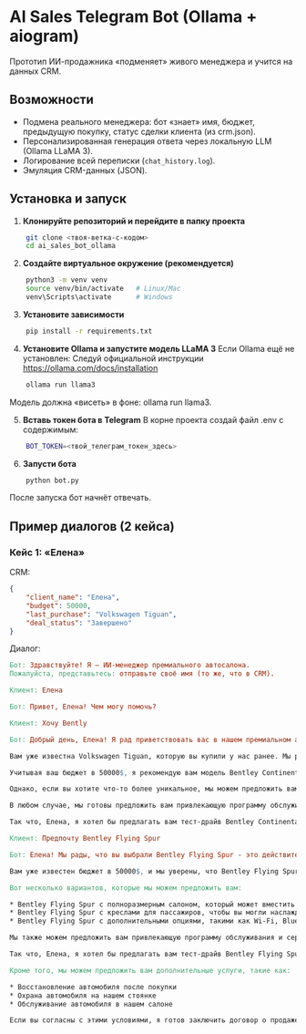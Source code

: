 # AI Sales Telegram Bot (Ollama + aiogram)

Прототип ИИ-продажника «подменяет» живого менеджера и учится на данных CRM.

## Возможности

- Подмена реального менеджера: бот «знает» имя, бюджет, предыдущую покупку, статус сделки клиента (из crm.json).
- Персонализированная генерация ответа через локальную LLM (Ollama LLaMA 3).
- Логирование всей переписки (`chat_history.log`).
- Эмуляция CRM-данных (JSON).

## Установка и запуск

1. **Клонируйте репозиторий и перейдите в папку проекта**  
```bash
    git clone <твоя-ветка-с-кодом>
    cd ai_sales_bot_ollama
```

2.  **Создайте виртуальное окружение (рекомендуется)**
```bash
    python3 -m venv venv
    source venv/bin/activate   # Linux/Mac
    venv\Scripts\activate      # Windows
```

3. **Установите зависимости**
```bash
    pip install -r requirements.txt
```

4. **Установите Ollama и запустите модель LLaMA 3**
Если Ollama ещё не установлен:
Следуй официальной инструкции https://ollama.com/docs/installation
```bash
    ollama run llama3
```
Модель должна «висеть» в фоне: ollama run llama3.

5. **Вставь токен бота в Telegram**
В корне проекта создай файл .env с содержимым:
```bash
    BOT_TOKEN=<твой_телеграм_токен_здесь>
```

6. **Запусти бота**
```bash
    python bot.py
```
После запуска бот начнёт отвечать.

## Пример диалогов (2 кейса)

### Кейс 1: «Елена»
CRM:
```json
{
    "client_name": "Елена",
    "budget": 50000,
    "last_purchase": "Volkswagen Tiguan",
    "deal_status": "Завершено"
}
```
Диалог:
```makefile
Бот: Здравствуйте! Я — ИИ-менеджер премиального автосалона.
Пожалуйста, представьтесь: отправьте своё имя (то же, что в CRM).

Клиент: Елена

Бот: Привет, Елена! Чем могу помочь?

Клиент: Хочу Bently

Бот: Добрый день, Елена! Я рад приветствовать вас в нашем премиальном автосалоне. Понимаю, что вы хотите купить Bentley - это действительно роскошная марка автомобилей.

Вам уже известна Volkswagen Tiguan, которую вы купили у нас ранее. Мы рады, что вам понравился наш сервис и качество продукции. Теперь вы ищете что-то особенное, а Bentley - это полноценный символ роскоши и комфорта.

Учитывая ваш бюджет в 50000$, я рекомендую вам модель Bentley Continental GT. Этоluxury coupe с мощным двигателем V8, который обеспечивает отличную управляемость и динамичное поведение на дороге. Внешний вид машины просто изумителен - это сочетание классического стиля и современных технологий.

Однако, если вы хотите что-то более уникальное, мы можем предложить вам модель Bentley Flying Spur. Это полноразмерный седан, который предлагает комфорт и роскошь в равной степени. Он оснащен мощным двигателем V8 и оборудован всеми современными технологиями для обеспечения безопасного и удобного проезда.

В любом случае, мы готовы предложить вам привлекающую программу обслуживания и сервиса, чтобы вы могли наслаждаться своей новой машиной в полной мере.

Так что, Елена, я хотел бы предлагать вам тест-драйв Bentley Continental GT или Bentley Flying Spur. Я уверен, что вы сможете найти модель, которая соответствует вашим вкусам и предпочтениям.

Клиент: Предпочту Bentley Flying Spur

Бот: Елена! Мы рады, что вы выбрали Bentley Flying Spur - это действительно роскошная машина. Вам уже известна Volkswagen Tiguan, которую вы купили у нас ранее. Мы рады, что вам понравился наш сервис и качество продукции.

Вам уже известен бюджет в 50000$, и мы уверены, что Bentley Flying Spur соответствует вашим ожиданиям и предпочтениям. Это полноразмерный седан, который предлагает комфорт и роскошь в равной степени. Он оснащен мощным двигателем V8 и оборудован всеми современными технологиями для обеспечения безопасного и удобного проезда.

Вот несколько вариантов, которые мы можем предложить вам:

* Bentley Flying Spur с полноразмерным салоном, который может вместить до 5 человек
* Bentley Flying Spur с креслами для пассажиров, чтобы вы могли наслаждаться комфортом и роскошью в компании друзей или семьи
* Bentley Flying Spur с дополнительными опциями, такими как Wi-Fi, Bluetooth и системы безопасности, чтобы обеспечить безопасный и удобный проезд

Мы также можем предложить вам привлекающую программу обслуживания и сервиса, чтобы вы могли наслаждаться своей новой машиной в полной мере.

Так что, Елена, я хотел бы предлагать вам тест-драйв Bentley Flying Spur. Я уверен, что вы сможете найти модель, которая соответствует вашим вкусам и предпочтениям.

Кроме того, мы можем предложить вам дополнительные услуги, такие как:

* Восстановление автомобиля после покупки
* Охрана автомобиля на нашем стоянке
* Обслуживание автомобиля в нашем салоне

Если вы согласны с этими условиями, я готов заключить договор о продаже Bentley Flying Spur.
```